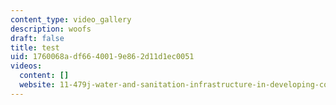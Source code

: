 ```yaml
---
content_type: video_gallery
description: woofs
draft: false
title: test
uid: 1760068a-df66-4001-9e86-2d11d1ec0051
videos:
  content: []
  website: 11-479j-water-and-sanitation-infrastructure-in-developing-countries-spring-2007
---
```

